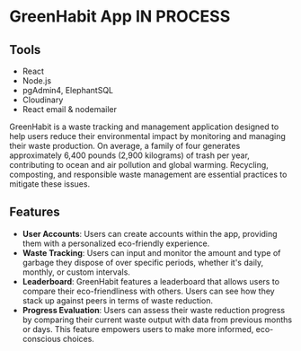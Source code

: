 # GreenHabit App IN PROCESS

## Tools

- React
- Node.js
- pgAdmin4, ElephantSQL
- Cloudinary
- React email & nodemailer

GreenHabit is a waste tracking and management application designed to help users reduce their environmental impact by monitoring and managing their waste production. On average, a family of four generates approximately 6,400 pounds (2,900 kilograms) of trash per year, contributing to ocean and air pollution and global warming. Recycling, composting, and responsible waste management are essential practices to mitigate these issues.

## Features

- **User Accounts**: Users can create accounts within the app, providing them with a personalized eco-friendly experience.
- **Waste Tracking**: Users can input and monitor the amount and type of garbage they dispose of over specific periods, whether it's daily, monthly, or custom intervals.
- **Leaderboard**: GreenHabit features a leaderboard that allows users to compare their eco-friendliness with others. Users can see how they stack up against peers in terms of waste reduction.
- **Progress Evaluation**: Users can assess their waste reduction progress by comparing their current waste output with data from previous months or days. This feature empowers users to make more informed, eco-conscious choices.

